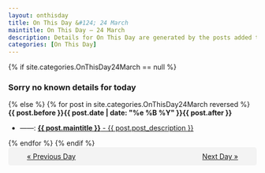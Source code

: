 ```yaml
---
layout: onthisday
title: On This Day &#124; 24 March
maintitle: On This Day — 24 March
description: Details for On This Day are generated by the posts added to the website so the content is subject to changes/updates over time.
categories: [On This Day]
---
```


{% if site.categories.OnThisDay24March == null %}
<h3>Sorry no known details for today</h3>
{% else %}
{% for post in site.categories.OnThisDay24March reversed %}
<strong>{{ post.before }}{{ post.date | date: "%e %B %Y" }}{{ post.after }}</strong>
<ul>
<li> ——: <a class="{{ post.class }}" href="{{ post.url }}"><strong>{{ post.maintitle }}</strong> - {{ post.post_description }}</a></li>
</ul>
{% endfor %}
{% endif %}

<div style="background-color: #f3f3f3; padding: 10px; border-radius: 5px; text-align: center; display: flex; justify-content: space-evenly;">
<a href="/onthisday/03/03-23">« Previous Day</a>
<span style="visibility:hidden;">[ Visit Leap Year February 29 ]</span>
<a href="/onthisday/03/03-25">Next Day »</a>
</div>
